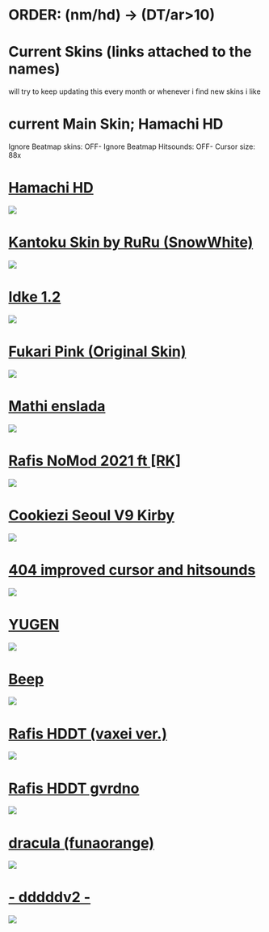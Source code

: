 # ORDER: (nm/hd) → (DT/ar>10)
# Current Skins (links attached to the names)
will try to keep updating this every month or whenever i find new skins i like
# current Main Skin; Hamachi HD
Ignore Beatmap skins: OFF-
Ignore Beatmap Hitsounds: OFF-
Cursor size: 88x

# [Hamachi HD](https://mega.nz/file/QV5EURAL#Vc5NZamQdwq0IM2uFaqICz6exbFyAdbQRdv1U0r3gck)
![](https://osu.ppy.sh/ss/16573515/66dd)

# [Kantoku Skin by RuRu (SnowWhite)](https://joofixd.s-ul.eu/paFbrEnp)
![](https://osu.ppy.sh/ss/14126836/e5d4)

# [Idke 1.2](https://www.mediafire.com/folder/aq1ufnj0yibds/idke%201.2)
![](https://osu.ppy.sh/ss/12833768)

# [Fukari Pink (Original Skin)](https://dl.dropboxusercontent.com/s/h6shw93yneae35g/Fukari%20Pink.osk)
![](https://osu.ppy.sh/ss/16544412/1d56)

# [Mathi enslada](https://mega.nz/file/341T3CLR#5t8J0ThyYlNASzj8bTWf-mNdte1-5SUawKJKwrOJEiY)
![](https://osu.ppy.sh/ss/16544450/e2f2)

# [Rafis NoMod 2021 ft [RK]](https://mega.nz/folder/XBNSAZgA#a1Ehpcb_2TlUgwE5uHkRSw)
![](https://cdn.discordapp.com/attachments/697946986812276787/817138668342083584/nm1.png)

# [Cookiezi Seoul V9 Kirby](https://www.mediafire.com/file/muj1vncr1msalgr/-+_Seoul_v9_Personal_Skin_Kirby.osk/file)
![](https://osu.ppy.sh/ss/16573450/44cf)

# [404 improved cursor and hitsounds](https://dl.dropboxusercontent.com/s/n7ys6jpso7vs0kv/404%20SkinNotFound%20v2.osk)
![](https://osu.ppy.sh/ss/13488989/a76a)

# [YUGEN](https://drive.google.com/file/d/1UoyIbbcbl_F5S9Ku2qzCXWYIfN-RdYiN/view)
![](https://osu.ppy.sh/ss/15244377/36f0)

# [Beep](https://www.dropbox.com/s/h5chgecj4r089d5/Beep.osk?dl=0)
![](https://osu.ppy.sh/ss/16573471/4954)

# [Rafis HDDT (vaxei ver.)](https://www.mediafire.com/file/narmsngirt80dai/Rafis_HDDT_%28vaxei_ver.%29.osk/file)
![](https://osu.ppy.sh/ss/14306787/1c8c)

# [Rafis HDDT gvrdno](https://dl.dropboxusercontent.com/s/cfob6vaj1wq0zrh/Rafis%20HDDT%20gvrdno.osk)
![](https://osu.ppy.sh/ss/16544400/7a22)

# [dracula (funaorange)](https://www.dropbox.com/s/n57ci29mq0ni815/dracula_final.osk?dl=0)
![](https://osu.ppy.sh/ss/13421944/da9d)

# [- dddddv2 -](https://mega.nz/file/JGgQwTqB#KPl0hAYEWxrTc0ZayUpjx9OCG3QRn6z3OknbOGBnHqM) 
![](https://osu.ppy.sh/ss/11860986)
